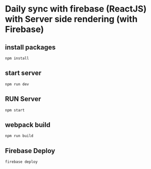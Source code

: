 # Daily sync with firebase (ReactJS) with Server side rendering (with Firebase)

## install packages
`npm install`

## start server
`npm run dev`

## RUN Server
`npm start`

## webpack build
`npm run build`

## Firebase Deploy
`firebase deploy`